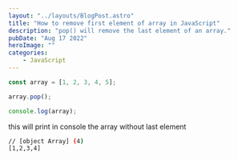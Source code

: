 ```yaml
---
layout: "../layouts/BlogPost.astro"
title: "How to remove first element of array in JavaScript"
description: "pop() will remove the last element of an array."
pubDate: "Aug 17 2022"
heroImage: ""
categories: 
    - JavaScript
--- 
```


```javascript
const array = [1, 2, 3, 4, 5];

array.pop();

console.log(array);
```

this will print in console the array without last element

```bash
// [object Array] (4)
[1,2,3,4]
```